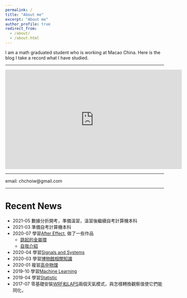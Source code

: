 ```yaml
---
permalink: /
title: "About me"
excerpt: "About me"
author_profile: true
redirect_from: 
  - /about/
  - /about.html
---
```




<meta name="google-site-verification" content="kj32LUroXpgD4_6o0W5AhQ8yu46XEx9sq8r-Q3UnBdA" />
I am a math graduated student who is working at Macao China. Here is the blog I take a record what I have studied.
<hr>

<iframe width="560" height="315" src="https://www.youtube.com/embed/mt6sZ5BXZuM?version=3&vq=hd1080" frameborder="0" allow="accelerometer; autoplay; clipboard-write; encrypted-media; gyroscope; picture-in-picture" allowfullscreen></iframe>

<hr>
email: chchoiw@gmail.com
<hr>

# Recent News
* 2021-05 數據分折開考，準備溫習，溫習後繼續自考計算機本科
* 2021-03 準備自考計算機本科
* 2020-07 學習[After Effect](https://www.adobe.com/products/aftereffects.html), 做了一些作品
  - [跳起的金屬環](https://www.youtube.com/watch?v=wzE2IL6-0Fg)
  - [自我介紹](https://www.youtube.com/watch?v=mt6sZ5BXZuM)
* 2020-04
  學習[Signals and Systems](/categories/#signals-and-systems)
* 2020-03
  學習[博物館相關知識](/categories/#museum)
* 2020-01
  複習[高中物理](/categories/#high-school-physics)
* 2019-10
  學習[Machine Learning](/categories/#machine-learning)
* 2019-04
  學習[Statistic](/categories/#statistic)
* 2017-07
  零基礎安裝[WRF和LAPS](/categories/#numerical-weather-model)兩個天氣模式，與怎樣轉換觀察值使它們能同化，


